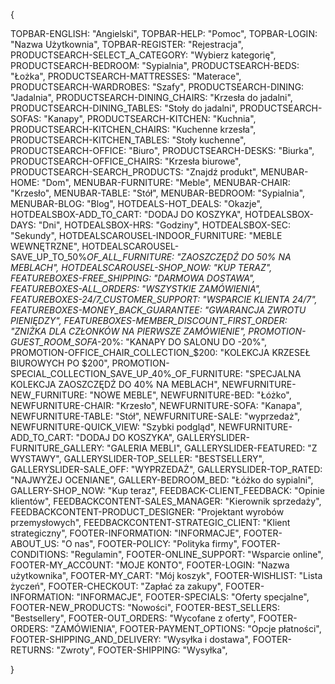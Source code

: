 {

  TOPBAR-ENGLISH: "Angielski",
  TOPBAR-HELP: "Pomoc",
  TOPBAR-LOGIN: "Nazwa Użytkownia",
  TOPBAR-REGISTER: "Rejestracja",
  PRODUCTSEARCH-SELECT_A_CATEGORY: "Wybierz kategorię",
  PRODUCTSEARCH-BEDROOM: "Sypialnia",
  PRODUCTSEARCH-BEDS: "Łożka",
  PRODUCTSEARCH-MATTRESSES: "Materace",
  PRODUCTSEARCH-WARDROBES: "Szafy",
  PRODUCTSEARCH-DINING: "Jadalnia",
  PRODUCTSEARCH-DINING_CHAIRS: "Krzesła do jadalni",
  PRODUCTSEARCH-DINING_TABLES: "Stoły do jadalni",
  PRODUCTSEARCH-SOFAS: "Kanapy",
  PRODUCTSEARCH-KITCHEN: "Kuchnia",
  PRODUCTSEARCH-KITCHEN_CHAIRS: "Kuchenne krzesła",
  PRODUCTSEARCH-KITCHEN_TABLES: "Stoły kuchenne",
  PRODUCTSEARCH-OFFICE: "Biuro",
  PRODUCTSEARCH-DESKS: "Biurka",
  PRODUCTSEARCH-OFFICE_CHAIRS: "Krzesła biurowe",
  PRODUCTSEARCH-SEARCH_PRODUCTS: "Znajdź produkt",
  MENUBAR-HOME: "Dom",
  MENUBAR-FURNITURE: "Meble",
  MENUBAR-CHAIR: "Krzesło",
  MENUBAR-TABLE: "Stół",
  MENUBAR-BEDROOM: "Sypialnia",
  MENUBAR-BLOG: "Blog",
  HOTDEALS-HOT_DEALS: "Okazje",
  HOTDEALSBOX-ADD_TO_CART: "DODAJ DO KOSZYKA",
  HOTDEALSBOX-DAYS: "Dni",
  HOTDEALSBOX-HRS: "Godziny",
  HOTDEALSBOX-SEC: "Sekundy",
  HOTDEALSCAROUSEL-INDOOR_FURNITURE: "MEBLE WEWNĘTRZNE",
  HOTDEALSCAROUSEL-SAVE_UP_TO_50%_OF_ALL_FURNITURE: "ZAOSZCZĘDŹ DO 50% NA MEBLACH",
  HOTDEALSCAROUSEL-SHOP_NOW: "KUP TERAZ",
  FEATUREBOXES-FREE_SHIPPING: "DARMOWA DOSTAWA",
  FEATUREBOXES-ALL_ORDERS: "WSZYSTKIE ZAMÓWIENIA",
  FEATUREBOXES-24/7_CUSTOMER_SUPPORT: "WSPARCIE KLIENTA 24/7",
  FEATUREBOXES-MONEY_BACK_GUARANTEE: "GWARANCJA ZWROTU PIENIĘDZY",
  FEATUREBOXES-MEMBER_DISCOUNT_FIRST_ORDER: "ZNIŻKA DLA CZŁONKÓW NA PIERWSZE ZAMÓWIENIE",
  PROMOTION-GUEST_ROOM_SOFA_-20%: "KANAPY DO SALONU DO -20%",
  PROMOTION-OFFICE_CHAIR_COLLECTION_$200: "KOLEKCJA KRZESEŁ BIUROWYCH PO $200",
  PROMOTION-SPECIAL_COLLECTION_SAVE_UP_40%_OF_FURNITURE: "SPECJALNA KOLEKCJA ZAOSZCZĘDŹ DO 40% NA MEBLACH",
  NEWFURNITURE-NEW_FURNITURE: "NOWE MEBLE",
  NEWFURNITURE-BED: "Łóżko",
  NEWFURNITURE-CHAIR: "Krzesło",
  NEWFURNITURE-SOFA: "Kanapa",
  NEWFURNITURE-TABLE: "Stół",
  NEWFURNITURE-SALE: "wyprzedaż",
  NEWFURNITURE-QUICK_VIEW: "Szybki podgląd",
  NEWFURNITURE-ADD_TO_CART: "DODAJ DO KOSZYKA",
  GALLERYSLIDER-FURNITURE_GALLERY: "GALERIA MEBLI",
  GALLERYSLIDER-FEATURED: "Z WYSTAWY",
  GALLERYSLIDER-TOP_SELLER: "BESTSELLERY",
  GALLERYSLIDER-SALE_OFF: "WYPRZEDAŻ",
  GALLERYSLIDER-TOP_RATED: "NAJWYŻEJ OCENIANE",
  GALLERY-BEDROOM_BED: "Łóżko do sypialni",
  GALLERY-SHOP_NOW: "Kup teraz",
  FEEDBACK-CLIENT_FEEDBACK: "Opinie klientów",
  FEEDBACKCONTENT-SALES_MANAGER: "Kierownik sprzedaży",
  FEEDBACKCONTENT-PRODUCT_DESIGNER: "Projektant wyrobów przemysłowych",
  FEEDBACKCONTENT-STRATEGIC_CLIENT: "Klient strategiczny",
  FOOTER-INFORMATION: "INFORMACJE",
  FOOTER-ABOUT_US: "O nas",
  FOOTER-POLICY: "Polityka firmy",
  FOOTER-CONDITIONS: "Regulamin",
  FOOTER-ONLINE_SUPPORT: "Wsparcie online",
  FOOTER-MY_ACCOUNT: "MOJE KONTO",
  FOOTER-LOGIN: "Nazwa użytkownika",
  FOOTER-MY_CART: "Mój koszyk",
  FOOTER-WISHLIST: "Lista życzeń",
  FOOTER-CHECKOUT: "Zapłać za zakupy",
  FOOTER-INFORMATION: "INFORMACJE",
  FOOTER-SPECIALS: "Oferty specjalne",
  FOOTER-NEW_PRODUCTS: "Nowości",
  FOOTER-BEST_SELLERS: "Bestsellery",
  FOOTER-OUT_ORDERS: "Wycofane z oferty",
  FOOTER-ORDERS: "ZAMÓWIENIA",
  FOOTER-PAYMENT_OPTIONS: "Opcje płatności",
  FOOTER-SHIPPING_AND_DELIVERY: "Wysyłka i dostawa",
  FOOTER-RETURNS: "Zwroty",
  FOOTER-SHIPPING: "Wysyłka",

}
